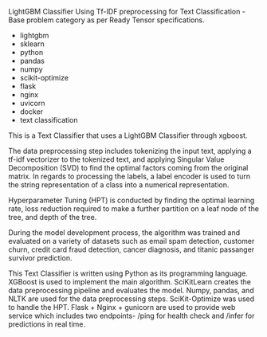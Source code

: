 LightGBM Classifier Using Tf-IDF preprocessing for Text Classification - Base problem category as per Ready Tensor specifications.

- lightgbm
- sklearn
- python
- pandas
- numpy
- scikit-optimize
- flask
- nginx
- uvicorn
- docker
- text classification

This is a Text Classifier that uses a LightGBM Classifier through xgboost.

The data preprocessing step includes tokenizing the input text, applying a tf-idf vectorizer to the tokenized text, and applying Singular Value Decomposition (SVD) to find the optimal factors coming from the original matrix. In regards to processing the labels, a label encoder is used to turn the string representation of a class into a numerical representation.

Hyperparameter Tuning (HPT) is conducted by finding the optimal learning rate, loss reduction required to make a further partition on a leaf node of the tree, and depth of the tree.

During the model development process, the algorithm was trained and evaluated on a variety of datasets such as email spam detection, customer churn, credit card fraud detection, cancer diagnosis, and titanic passanger survivor prediction.

This Text Classifier is written using Python as its programming language. XGBoost is used to implement the main algorithm. SciKitLearn creates the data preprocessing pipeline and evaluates the model. Numpy, pandas, and NLTK are used for the data preprocessing steps. SciKit-Optimize was used to handle the HPT. Flask + Nginx + gunicorn are used to provide web service which includes two endpoints- /ping for health check and /infer for predictions in real time.
